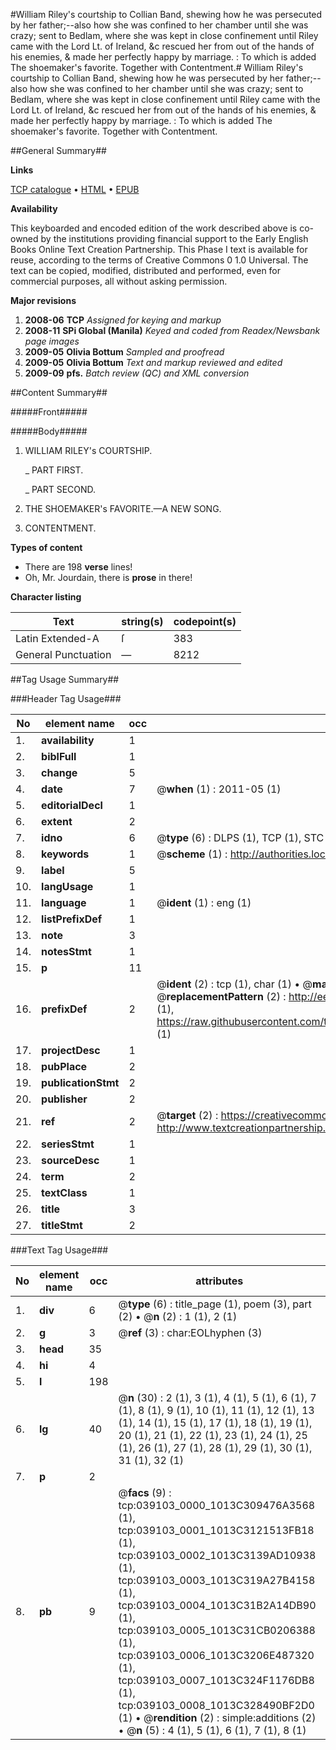 #William Riley's courtship to Collian Band, shewing how he was persecuted by her father;--also how she was confined to her chamber until she was crazy; sent to Bedlam, where she was kept in close confinement until Riley came with the Lord Lt. of Ireland, &c rescued her from out of the hands of his enemies, & made her perfectly happy by marriage. : To which is added The shoemaker's favorite. Together with Contentment.#
William Riley's courtship to Collian Band, shewing how he was persecuted by her father;--also how she was confined to her chamber until she was crazy; sent to Bedlam, where she was kept in close confinement until Riley came with the Lord Lt. of Ireland, &c rescued her from out of the hands of his enemies, & made her perfectly happy by marriage. : To which is added The shoemaker's favorite. Together with Contentment.

##General Summary##

**Links**

[TCP catalogue](http://www.ota.ox.ac.uk/tcp/)  • 
[HTML](http://tei.it.ox.ac.uk/tcp/Texts-HTML/free/N29/N29361.html)  • 
[EPUB](http://tei.it.ox.ac.uk/tcp/Texts-EPUB/free/N29/N29361.epub)

**Availability**

This keyboarded and encoded edition of the
	       work described above is co-owned by the institutions
	       providing financial support to the Early English Books
	       Online Text Creation Partnership. This Phase I text is
	       available for reuse, according to the terms of Creative
	       Commons 0 1.0 Universal. The text can be copied,
	       modified, distributed and performed, even for
	       commercial purposes, all without asking permission.

**Major revisions**

1. __2008-06__ __TCP__ *Assigned for keying and markup*
1. __2008-11__ __SPi Global (Manila)__ *Keyed and coded from Readex/Newsbank page images*
1. __2009-05__ __Olivia Bottum__ *Sampled and proofread*
1. __2009-05__ __Olivia Bottum__ *Text and markup reviewed and edited*
1. __2009-09__ __pfs.__ *Batch review (QC) and XML conversion*

##Content Summary##

#####Front#####

#####Body#####

1. WILLIAM RILEY's COURTSHIP.

    _ PART FIRST.

    _ PART SECOND.

1. THE SHOEMAKER's FAVORITE.—A NEW SONG.

1. CONTENTMENT.

**Types of content**

  * There are 198 **verse** lines!
  * Oh, Mr. Jourdain, there is **prose** in there!

**Character listing**


|Text|string(s)|codepoint(s)|
|---|---|---|
|Latin Extended-A|ſ|383|
|General Punctuation|—|8212|

##Tag Usage Summary##

###Header Tag Usage###

|No|element name|occ|attributes|
|---|---|---|---|
|1.|__availability__|1||
|2.|__biblFull__|1||
|3.|__change__|5||
|4.|__date__|7| @__when__ (1) : 2011-05 (1)|
|5.|__editorialDecl__|1||
|6.|__extent__|2||
|7.|__idno__|6| @__type__ (6) : DLPS (1), TCP (1), STC (1), NOTIS (1), IMAGE-SET (1), EVANS-CITATION (1)|
|8.|__keywords__|1| @__scheme__ (1) : http://authorities.loc.gov/ (1)|
|9.|__label__|5||
|10.|__langUsage__|1||
|11.|__language__|1| @__ident__ (1) : eng (1)|
|12.|__listPrefixDef__|1||
|13.|__note__|3||
|14.|__notesStmt__|1||
|15.|__p__|11||
|16.|__prefixDef__|2| @__ident__ (2) : tcp (1), char (1)  •  @__matchPattern__ (2) : ([0-9\-]+):([0-9IVX]+) (1), (.+) (1)  •  @__replacementPattern__ (2) : http://eebo.chadwyck.com/downloadtiff?vid=$1&page=$2 (1), https://raw.githubusercontent.com/textcreationpartnership/Texts/master/tcpchars.xml#$1 (1)|
|17.|__projectDesc__|1||
|18.|__pubPlace__|2||
|19.|__publicationStmt__|2||
|20.|__publisher__|2||
|21.|__ref__|2| @__target__ (2) : https://creativecommons.org/publicdomain/zero/1.0/ (1), http://www.textcreationpartnership.org/docs/. (1)|
|22.|__seriesStmt__|1||
|23.|__sourceDesc__|1||
|24.|__term__|2||
|25.|__textClass__|1||
|26.|__title__|3||
|27.|__titleStmt__|2||


###Text Tag Usage###

|No|element name|occ|attributes|
|---|---|---|---|
|1.|__div__|6| @__type__ (6) : title_page (1), poem (3), part (2)  •  @__n__ (2) : 1 (1), 2 (1)|
|2.|__g__|3| @__ref__ (3) : char:EOLhyphen (3)|
|3.|__head__|35||
|4.|__hi__|4||
|5.|__l__|198||
|6.|__lg__|40| @__n__ (30) : 2 (1), 3 (1), 4 (1), 5 (1), 6 (1), 7 (1), 8 (1), 9 (1), 10 (1), 11 (1), 12 (1), 13 (1), 14 (1), 15 (1), 17 (1), 18 (1), 19 (1), 20 (1), 21 (1), 22 (1), 23 (1), 24 (1), 25 (1), 26 (1), 27 (1), 28 (1), 29 (1), 30 (1), 31 (1), 32 (1)|
|7.|__p__|2||
|8.|__pb__|9| @__facs__ (9) : tcp:039103_0000_1013C309476A3568 (1), tcp:039103_0001_1013C3121513FB18 (1), tcp:039103_0002_1013C3139AD10938 (1), tcp:039103_0003_1013C319A27B4158 (1), tcp:039103_0004_1013C31B2A14DB90 (1), tcp:039103_0005_1013C31CB0206388 (1), tcp:039103_0006_1013C3206E487320 (1), tcp:039103_0007_1013C324F1176DB8 (1), tcp:039103_0008_1013C328490BF2D0 (1)  •  @__rendition__ (2) : simple:additions (2)  •  @__n__ (5) : 4 (1), 5 (1), 6 (1), 7 (1), 8 (1)|
